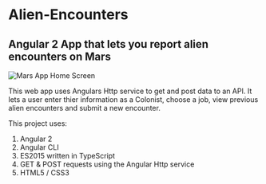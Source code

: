 # Alien-Encounters
## Angular 2 App that lets you report alien encounters on Mars

![Mars App Home Screen](http://i.imgur.com/MVgxM7T.png "Mars App Home Screen")


This web app uses Angulars Http service to get and post data to an API.
It lets a user enter thier information as a Colonist, choose a job, view previous alien encounters and submit a new encounter.

This project uses:

1. Angular 2
2. Angular CLI
3. ES2015 written in TypeScript
4. GET & POST requests using the Angular Http service
5. HTML5 / CSS3









